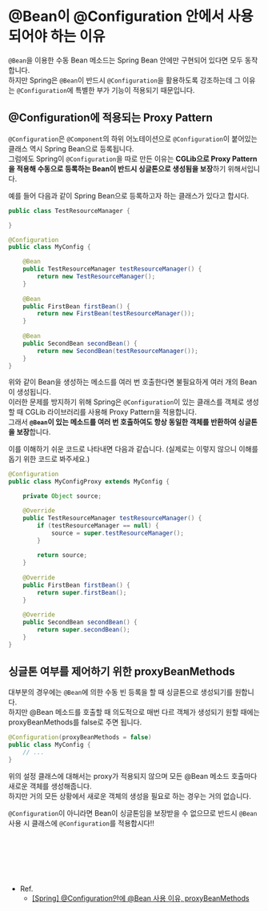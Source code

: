 # @Bean이 @Configuration 안에서 사용되어야 하는 이유
`@Bean`을 이용한 수동 Bean 메소드는 Spring Bean 안에만 구현되어 있다면 모두 동작합니다.  
하지만 Spring은 `@Bean`이 반드시 `@Configuration`을 활용하도록 강조하는데 그 이유는 `@Configuration`에 특별한 부가 기능이 적용되기 때문입니다.  

## @Configuration에 적용되는 Proxy Pattern
`@Configuration`은 `@Component`의 하위 어노테이션으로 `@Configuration`이 붙어있는 클래스 역시 Spring Bean으로 등록됩니다.   
그럼에도 Spring이 `@Configuration`을 따로 만든 이유는 **CGLib으로 Proxy Pattern을 적용해 수동으로 등록하는 Bean이 반드시 싱글톤으로 생성됨을 보장**하기 위해서입니다.  

예를 들어 다음과 같이 Spring Bean으로 등록하고자 하는 클래스가 있다고 합시다.
``` java
public class TestResourceManager {

}
```
``` java
@Configuration
public class MyConfig {

    @Bean
    public TestResourceManager testResourceManager() {
        return new TestResourceManager();
    }
    
    @Bean
    public FirstBean firstBean() {
        return new FirstBean(testResourceManager());
    }
    
    @Bean
    public SecondBean secondBean() {
        return new SecondBean(testResourceManager());
    }
}
```
위와 같이 Bean을 생성하는 메소드를 여러 번 호출한다면 불필요하게 여러 개의 Bean이 생성됩니다.  
이러한 문제를 방지하기 위해 Spring은 `@Configuration`이 있는 클래스를 객체로 생성할 때 CGLib 라이브러리를 사용해 Proxy Pattern을 적용합니다.  
그래서 **`@Bean`이 있는 메소드를 여러 번 호출하여도 항상 동일한 객체를 반환하여 싱글톤을 보장**합니다.

이를 이해하기 쉬운 코드로 나타내면 다음과 같습니다. (실제로는 이렇지 않으니 이해를 돕기 위한 코드로 봐주세요.)
``` java
@Configuration
public class MyConfigProxy extends MyConfig { 

    private Object source;

    @Override
    public TestResourceManager testResourceManager() {
        if (testResourceManager == null) {
            source = super.testResourceManager();
        }
        
        return source; 
    } 
    
    @Override
    public FirstBean firstBean() {
        return super.firstBean();
    } 
    
    @Override
    public SecondBean secondBean() {
        return super.secondBean();
    } 
}
```

## 싱글톤 여부를 제어하기 위한 proxyBeanMethods
대부분의 경우에는 `@Bean`에 의한 수동 빈 등록을 할 때 싱글톤으로 생성되기를 원합니다.   
하지만 @Bean 메소드를 호출할 때 의도적으로 매번 다르 객체가 생성되기 원할 때에는 proxyBeanMethods를 false로 주면 됩니다.  

``` java
@Configuration(proxyBeanMethods = false)
public class MyConfig {
    // ...
}
```
위의 설정 클래스에 대해서는 proxy가 적용되지 않으며 모든 @Bean 메소드 호출마다 새로운 객체를 생성해줍니다.  
하지만 거의 모든 상황에서 새로운 객체의 생성을 필요로 하는 경우는 거의 없습니다.  



`@Configuration`이 아니라면 Bean이 싱글톤임을 보장받을 수 없으므로 반드시 `@Bean` 사용 시 클래스에 `@Configuration`를 적용합시다!!




<br/><br/><br/><br/><br/>

* Ref.
    * [[Spring] @Configuration안에 @Bean 사용 이유, proxyBeanMethods](https://mangkyu.tistory.com/234)